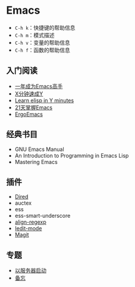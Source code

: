 # Emacs

- `C-h k`：快捷键的帮助信息
- `C-h m`：模式描述
- `C-h v`：变量的帮助信息
- `C-h f`：函数的帮助信息


## 入门阅读

- [一年成为Emacs高手](https://github.com/redguardtoo/mastering-emacs-in-one-year-guide/blob/master/guide-zh.org)
- [X分钟速成Y](https://learnxinyminutes.com/docs/zh-cn/elisp-cn/)
- [Learn elisp in Y minutes](https://learnxinyminutes.com/docs/elisp/)
- [21天掌握Emacs](http://book.emacs-china.org/)
- [ErgoEmacs](http://ergoemacs.org/index.html)

## 经典书目

- GNU Emacs Manual
- An Introduction to Programming in Emacs Lisp
- Mastering Emacs 

## 插件

- [Dired](dired.md)
- auctex
- ess
- ess-smart-underscore
- [align-regexp](align.md)
- [Iedit-mode](iedit.md)
- [Magit](magit.md)

## 专题

- [以服务器启动](server.md)
- [备忘](memo.md)

